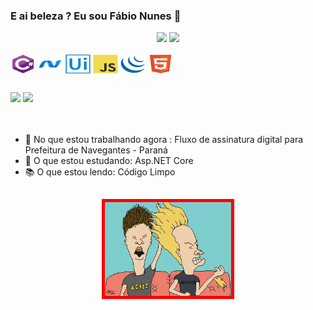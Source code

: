 

### E ai beleza ? Eu sou Fábio Nunes 👋

<div align="center">
  <a href="https://github.com/FabioNunesDev"></a>
  <img height="140em" src="https://github-readme-stats.vercel.app/api?username=FabioNunesDEV&show_icons=true&theme=dracula&include_all_commits=true&count_private=true"/>
  <img height="140em" src="https://github-readme-stats.vercel.app/api/top-langs/?username=FabioNunesDEV&layout=compact&langs_count=7&theme=dracula"/>   
</div>
  
<div style="display: inline_block"><br>
  <img align="center" alt="Dev-Csharp" height="30" width="40" src="https://github.com/FabioNunesDEV/FabioNunesDEV/blob/main/Icons/csharp-original.svg">
  <img align="center" alt="Dev-DotNet" height="30" width="40" src="https://github.com/FabioNunesDEV/FabioNunesDEV/blob/main/Icons/dot-net-original.svg">
  <img align="center" alt="Dev-UIPath" height="30" width="40" src="https://github.com/FabioNunesDEV/FabioNunesDEV/blob/main/Icons/uipath-3.svg">
  <img align="center" alt="Dev-JavaScript" height="30" width="40" src="https://github.com/FabioNunesDEV/FabioNunesDEV/blob/main/Icons/javascript-original.svg">
  <img align="center" alt="Dev-JQuery" height="30" width="40" src="https://github.com/FabioNunesDEV/FabioNunesDEV/blob/main/Icons/jquery-original.svg">
  <img align="center" alt="Dev-HTML" height="30" width="40" src="https://github.com/FabioNunesDEV/FabioNunesDEV/blob/main/Icons/html5-original.svg">
</div>  

##
  
  <div>
    <a href="https://www.linkedin.com/in/fabio-nunes-206737a2/" target="_blank"><img src="https://img.shields.io/badge/-LinkedIn-%230077B5?style=for-the-badge&logo=linkedin&logoColor=white" target="_blank"></a>
    <a href = "mailto:fabio.nunes@silo.com.vc"><img src="https://img.shields.io/badge/-Gmail-%23333?style=for-the-badge&logo=gmail&logoColor=white" target="_blank"></a>
  </div>
<br><br>

- 🔭 No que estou trabalhando agora : Fluxo de assinatura digital para Prefeitura de Navegantes - Paraná
- 🌱 O que estou estudando: Asp.NET Core
- 📚 O que estou lendo: Código Limpo

##

 <div align="center">
    <img height="150em"  alt="Dev-RockNRoll" style="border: 5px solid red;" src="intro.gif"/>  
  </div>
<!--
**FabioNunesDEV/FabioNunesDEV** is a ✨ _special_ ✨ repository because its `README.md` (this file) appears on your GitHub profile.

Here are some ideas to get you started:

- 👯 I’m looking to collaborate on ...
- 🤔 I’m looking for help with ...
- 💬 Ask me about ...
- 📫 How to reach me: ...
- 😄 Pronouns: ...
- ⚡ Fun fact: ...
-->


